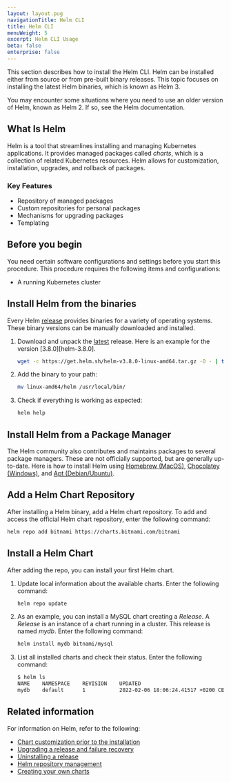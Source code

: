 ```yaml
---
layout: layout.pug
navigationTitle: Helm CLI
title: Helm CLI
menuWeight: 5
excerpt: Helm CLI Usage
beta: false
enterprise: false
---
```


This section describes how to install the Helm CLI. Helm can be installed either from source or from pre-built binary releases. This topic focuses on installing the latest Helm binaries, which is known as Helm 3.

You may encounter some situations where you need to use an older version of Helm, known as Helm 2. If so, see the Helm documentation.

## What Is Helm

Helm is a tool that streamlines installing and managing Kubernetes applications. It provides managed packages called _charts_, which is a collection of related Kubernetes resources. Helm allows for customization, installation, upgrades, and rollback of packages.

### Key Features

- Repository of managed packages
- Custom repositories for personal packages
- Mechanisms for upgrading packages
- Templating

## Before you begin

You need certain software configurations and settings before you start this procedure. This procedure requires the following items and configurations:

- A running Kubernetes cluster

## Install Helm from the binaries

Every Helm [release][helm-release] provides binaries for a variety of operating systems. These binary versions can be manually downloaded and installed.

1.  Download and unpack the [latest][helm-release-latest] release. Here is an example for the version [3.8.0][helm-3.8.0].

    ```bash
    wget -c https://get.helm.sh/helm-v3.8.0-linux-amd64.tar.gz -O - | tar -xz
    ```

1.  Add the binary to your path:

    ```bash
    mv linux-amd64/helm /usr/local/bin/
    ```

1.  Check if everything is working as expected:

    ```bash
    helm help
    ```

## Install Helm from a Package Manager

The Helm community also contributes and maintains packages to several package managers. These are not officially supported, but are generally up-to-date. Here is how to install Helm using [Homebrew (MacOS)][homebrew-helm-mac], [Chocolatey (Windows)][homebrew-helm-windows], and [Apt (Debian/Ubuntu)][homebrew-helm-ubuntu].

## Add a Helm Chart Repository

After installing a Helm binary, add a Helm chart repository. To add and access the official Helm chart repository, enter the following command:

```bash
helm repo add bitnami https://charts.bitnami.com/bitnami
```

## Install a Helm Chart

After adding the repo, you can install your first Helm chart.

1.  Update local information about the available charts. Enter the following command:

    ```bash
    helm repo update
    ```

    <!-- vale Vale.Spelling = NO -->
1.  As an example, you can install a MySQL chart creating a _Release_. A _Release_ is an instance of a chart running in a cluster. This release is named _mydb_. Enter the following command:
    <!-- vale Vale.Spelling = YES -->

    ```bash
    helm install mydb bitnami/mysql
    ```

1.  List all installed charts and check their status. Enter the following command:

    ```bash
    $ helm ls
    NAME    NAMESPACE    REVISION    UPDATED                                 STATUS      CHART          APP VERSION
    mydb    default      1           2022-02-06 18:06:24.41517 +0200 CEST    deployed    mysql-8.8.25    8.0.28
    ```

## Related information

For information on Helm, refer to the following:

- [Chart customization prior to the installation][helm-custom-chart]
- [Upgrading a release and failure recovery][helm-upgrade-recovery]
- [Uninstalling a release][helm-uninstall]
- [Helm repository management][helm-management]
- [Creating your own charts][helm-create-charts]

[helm-3.3.4]: https://github.com/helm/helm/releases/tag/v3.3.4
[helm-create-charts]: https://helm.sh/docs/intro/using_helm/#creating-your-own-charts
[helm-custom-chart]: https://helm.sh/docs/intro/using_helm/#customizing-the-chart-before-installing
[helm-management]: https://helm.sh/docs/intro/using_helm/#helm-repo-working-with-repositories
[helm-release]: https://github.com/helm/helm/releases
[helm-release-latest]: https://github.com/helm/helm/releases/latest
[helm-uninstall]: https://helm.sh/docs/intro/using_helm/#helm-uninstall-uninstalling-a-release
[helm-upgrade-recovery]: https://helm.sh/docs/intro/using_helm/#helm-upgrade-and-helm-rollback-upgrading-a-release-and-recovering-on-failure
[homebrew-helm-mac]: https://helm.sh/docs/intro/install/#from-homebrew-macos
[homebrew-helm-ubuntu]: https://helm.sh/docs/intro/install/#from-apt-debianubuntu
[homebrew-helm-windows]: https://helm.sh/docs/intro/install/#from-chocolatey-windows

